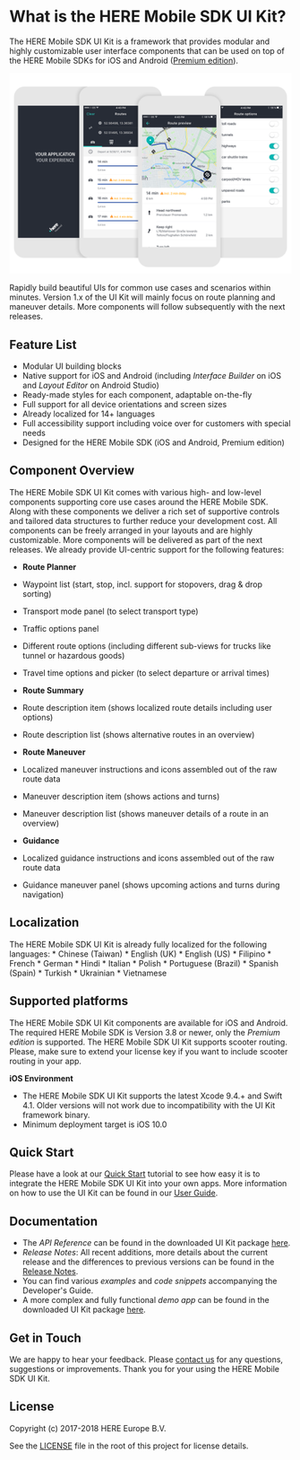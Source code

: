 # What is the HERE Mobile SDK UI Kit?
The HERE Mobile SDK UI Kit is a framework that provides modular and highly customizable user interface components that can be used on top of the HERE Mobile SDKs for iOS and Android ([Premium edition](https://developer.here.com/develop/mobile-sdks)).

![](Documentation/Guides/Images/UIKit_Intro.png)

Rapidly build beautiful UIs for common use cases and scenarios within minutes. Version 1.x of the UI Kit will mainly focus on route planning and maneuver details. More components will follow subsequently with the next releases.

## Feature List
- Modular UI building blocks
- Native support for iOS and Android (including _Interface Builder_ on iOS and _Layout Editor_ on Android Studio)
- Ready-made styles for each component, adaptable on-the-fly
- Full support for all device orientations and screen sizes
- Already localized for 14+ languages
- Full accessibility support including voice over for customers with special needs
- Designed for the HERE Mobile SDK (iOS and Android, Premium edition)

## Component Overview
The HERE Mobile SDK UI Kit comes with various high- and low-level components supporting core use cases around the HERE Mobile SDK. Along with these components we deliver a rich set of supportive controls and tailored data structures to further reduce your development cost. All components can be freely arranged in your layouts and are highly customizable. More components will be delivered as part of the next releases. We already provide UI-centric support for the following features:

- **Route Planner**
 - Waypoint list (start,  stop, incl. support for stopovers, drag & drop sorting)
 - Transport mode panel (to select transport type)
 - Traffic options panel
 - Different route options (including different sub-views for trucks like tunnel or hazardous goods)
 - Travel time options and picker (to select departure or arrival times)


- **Route Summary**
 - Route description item (shows localized route details including user options)
 - Route description list (shows alternative routes in an overview)


- **Route Maneuver**
 - Localized maneuver instructions and icons assembled out of the raw route data
 - Maneuver description item (shows actions and turns)
 - Maneuver description list (shows maneuver details of a route in an overview)


 - **Guidance**
  - Localized guidance instructions and icons assembled out of the raw route data
  - Guidance maneuver panel (shows upcoming actions and turns during navigation)


 ## Localization
 The HERE Mobile SDK UI Kit is already fully localized for the following languages:
     * Chinese (Taiwan)
     * English (UK)
     * English (US)
     * Filipino
     * French
     * German
     * Hindi
     * Italian
     * Polish
     * Portuguese (Brazil)
     * Spanish (Spain)
     * Turkish
     * Ukrainian
     * Vietnamese

## Supported platforms
The HERE Mobile SDK UI Kit components are available for iOS and Android. The required HERE Mobile SDK is Version 3.8 or newer, only the _Premium edition_ is supported. The HERE Mobile SDK UI Kit supports scooter routing. Please, make sure to extend your license key if you want to include scooter routing in your app.

**iOS Environment**
- The HERE Mobile SDK UI Kit supports the latest Xcode 9.4.+ and Swift 4.1. Older versions will not work due to incompatibility with the UI Kit framework binary.
- Minimum deployment target is iOS 10.0

## Quick Start
Please have a look at our [Quick Start](Documentation/Guides/QuickStart.md) tutorial to see how easy it is to integrate the HERE Mobile SDK UI Kit into your own apps. More information on how to use the UI Kit can be found in our [User Guide](Documentation/Guides/UserGuide.md).

## Documentation
- The _API Reference_ can be found in the downloaded UI Kit package [here](Documentation/API_Reference/index.html).
- _Release Notes_: All recent additions, more details about the current release and the differences to previous versions can be found in the [Release Notes](ReleaseNotes.md).
- You can find various _examples_ and _code snippets_ accompanying the Developer's Guide.
- A more complex and fully functional _demo app_ can be found in the downloaded UI Kit package [here](Demo/).

## Get in Touch
We are happy to hear your feedback. Please [contact us](https://developer.here.com/contact-us) for any questions, suggestions or improvements. Thank you for your using the HERE Mobile SDK UI Kit.

## License
Copyright (c) 2017-2018 HERE Europe B.V.

See the [LICENSE](LICENSE) file in the root of this project for license details.
